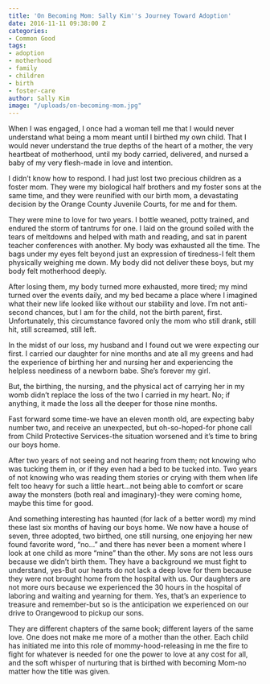 ```yaml
---
title: 'On Becoming Mom: Sally Kim''s Journey Toward Adoption'
date: 2016-11-11 09:38:00 Z
categories:
- Common Good
tags:
- adoption
- motherhood
- family
- children
- birth
- foster-care
author: Sally Kim
image: "/uploads/on-becoming-mom.jpg"
---
```


When I was engaged, I once had a woman tell me that I would never understand what being a mom meant until I birthed my own child. That I would never understand the true depths of the heart of a mother, the very heartbeat of motherhood, until my body carried, delivered, and nursed a baby of my very flesh-made in love and intention. 


I didn’t know how to respond. I had just lost two precious children as a foster mom. They were my biological half brothers and my foster sons at the same time, and they were reunified with our birth mom, a devastating decision by the Orange County Juvenile Courts, for me and for them. <!-- more-->


They were mine to love for two years. I bottle weaned, potty trained, and endured the storm of tantrums for one. I laid on the ground soiled with the tears of meltdowns and helped with math and reading, and sat in parent teacher conferences with another. My body was exhausted all the time. The bags under my eyes felt beyond just an expression of tiredness-I felt them physically weighing me down. My body did not deliver these boys, but my body felt motherhood deeply. 


After losing them, my body turned more exhausted, more tired; my mind turned over the events daily, and my bed became a place where I imagined what their new life looked like without our stability and love. I’m not anti-second chances, but I am for the child, not the birth parent, first. Unfortunately, this circumstance favored only the mom who still drank, still hit, still screamed, still left. 


In the midst of our loss, my husband and I found out we were expecting our first. I carried our daughter for nine months and ate all my greens and had the experience of birthing her and nursing her and experiencing the helpless neediness of a newborn babe. She’s forever my girl. 


But, the birthing, the nursing, and the physical act of carrying her in my womb didn’t replace the loss of the two I carried in my heart. No; if anything, it made the loss all the deeper for those nine months. 


Fast forward some time-we have an eleven month old, are expecting baby number two, and receive an unexpected, but oh-so-hoped-for phone call from Child Protective Services-the situation worsened and it’s time to bring our boys home. 


After two years of not seeing and not hearing from them; not knowing who was tucking them in, or if they even had a bed to be tucked into. Two years of not knowing who was reading them stories or crying with them when life felt too heavy for such a little heart...not being able to comfort or scare away the monsters (both real and imaginary)-they were coming home, maybe this time for good. 


And something interesting has haunted (for lack of a better word) my mind these last six months of having our boys home. We now have a house of seven, three adopted, two birthed, one still nursing, one enjoying her new found favorite word, “no…” and there has never been a moment where I look at one child as more “mine” than the other. My sons are not less ours because we didn’t birth them. They have a background we must fight to understand, yes-But our hearts do not lack a deep love for them because they were not brought home from the hospital with us. Our daughters are not more ours because we experienced the 30 hours in the hospital of laboring and waiting and yearning for them. Yes, that’s an experience to treasure and remember-but so is the anticipation we experienced on our drive to Orangewood to pickup our sons. 

They are different chapters of the same book; different layers of the same love. One does not make me more of a mother than the other. Each child has initiated me into this role of mommy-hood-releasing in me the fire to fight for whatever is needed for one the power to love at any cost for all, and the soft whisper of nurturing that is birthed with becoming Mom-no matter how the title was given. 
